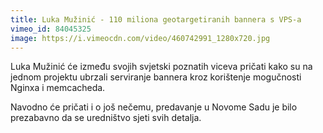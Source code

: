 ```yaml
---
title: Luka Mužinić - 110 miliona geotargetiranih bannera s VPS-a
vimeo_id: 84045325
image: https://i.vimeocdn.com/video/460742991_1280x720.jpg
---
```


Luka Mužinić će između svojih svjetski poznatih viceva pričati kako su na jednom projektu ubrzali serviranje bannera kroz korištenje mogučnosti Nginxa i memcacheda.  

Navodno će pričati i o još nečemu, predavanje u Novome Sadu je bilo prezabavno da se uredništvo sjeti svih detalja. 